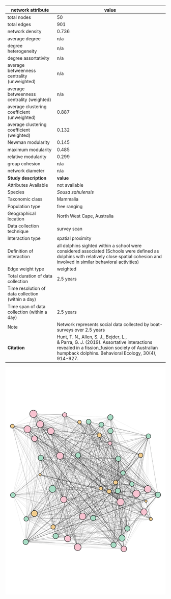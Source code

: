 network attribute|value
---|---
total nodes|50
total edges|901
network density|0.736
average degree|n/a
degree heterogeneity|n/a
degree assortativity|n/a
average betweenness centrality (unweighted)|n/a
average betweenness centrality (weighted)|n/a
average clustering coefficient (unweighted)|0.887
average clustering coefficient (weighted)|0.132
Newman modularity|0.145
maximum modularity|0.485
relative modularity|0.299
group cohesion|n/a
network diameter|n/a
**Study description**|**value**
Attributes Available|not available
Species|*Sousa sahulensis*
Taxonomic class|Mammalia
Population type|free ranging
Geographical location|North West Cape, Australia
Data collection technique|survey scan
Interaction type|spatial proximity
Definition of interaction|all dolphins sighted within a school were considered associated (Schools were defined as dolphins with relatively close spatial cohesion and involved in similar behavioral activities)
Edge weight type|weighted
Total duration of data collection|2.5 years
Time resolution of data collection (within a day)|
Time span of data collection (within a day)|2.5 years
Note|Network represents social data collected by boat-surveys over 2.5 years
**Citation** | Hunt, T. N., Allen, S. J., Bejder, L., <br> & Parra, G. J. (2019). Assortative interactions <br> revealed in a fission_fusion society of Australian <br> humpback dolphins. Behavioral Ecology, 30(4), 914-927.
![NetworkImage](/Networks/Network%20Visualizations/humpback_dolphin_hunt.png)
